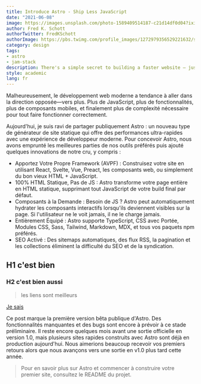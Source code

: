 ```yaml
---
title: Introduce Astro - Ship Less JavaScript
date: "2021-06-08"
image: https://images.unsplash.com/photo-1589409514187-c21d14df0d04?ixid=MnwxMjA3fDB8MHxwaG90by1wYWdlfHx8fGVufDB8fHx8&ixlib=rb-1.2.1&auto=format&fit=crop&w=1650&q=80
author: Fred K. Schott
authorTwitter: FredKSchott
authorImage: https://pbs.twimg.com/profile_images/1272979356529221632/sxvncugt_400x400.jpg
category: design
tags:
- astro
- jam-stack
description: There's a simple secret to building a faster website — just ship less.
style: academic
lang: fr
---
```


Malheureusement, le développement web moderne a tendance à aller dans la direction opposée—vers plus. Plus de JavaScript, plus de fonctionnalités, plus de composants mobiles, et finalement plus de complexité nécessaire pour tout faire fonctionner correctement.

Aujourd'hui, je suis ravi de partager publiquement Astro : un nouveau type de générateur de site statique qui offre des performances ultra-rapides avec une expérience de développeur moderne. Pour concevoir Astro, nous avons emprunté les meilleures parties de nos outils préférés puis ajouté quelques innovations de notre cru, y compris :

- Apportez Votre Propre Framework (AVPF) : Construisez votre site en utilisant React, Svelte, Vue, Preact, les composants web, ou simplement du bon vieux HTML + JavaScript.
- 100% HTML Statique, Pas de JS : Astro transforme votre page entière en HTML statique, supprimant tout JavaScript de votre build final par défaut.
- Composants à la Demande : Besoin de JS ? Astro peut automatiquement hydrater les composants interactifs lorsqu'ils deviennent visibles sur la page. Si l'utilisateur ne le voit jamais, il ne le charge jamais.
- Entièrement Équipé : Astro supporte TypeScript, CSS avec Portée, Modules CSS, Sass, Tailwind, Markdown, MDX, et tous vos paquets npm préférés.
- SEO Activé : Des sitemaps automatiques, des flux RSS, la pagination et les collections éliminent la difficulté du SEO et de la syndication.

## H1 c'est bien

### H2 c'est bien aussi

> les liens sont meilleurs

[Je sais](ils-sont-meilleurs)

Ce post marque la première version bêta publique d'Astro. Des fonctionnalités manquantes et des bugs sont encore à prévoir à ce stade préliminaire. Il reste encore quelques mois avant une sortie officielle en version 1.0, mais plusieurs sites rapides construits avec Astro sont déjà en production aujourd'hui. Nous aimerions beaucoup recevoir vos premiers retours alors que nous avançons vers une sortie en v1.0 plus tard cette année.

> Pour en savoir plus sur Astro et commencer à construire votre premier site, consultez le README du projet.
